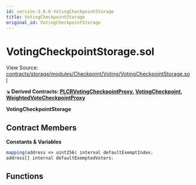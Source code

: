 ```yaml
---
id: version-3.0.0-VotingCheckpointStorage
title: VotingCheckpointStorage
original_id: VotingCheckpointStorage
---
```


# VotingCheckpointStorage.sol

View Source: [contracts/storage/modules/Checkpoint/Voting/VotingCheckpointStorage.sol](../../contracts/storage/modules/Checkpoint/Voting/VotingCheckpointStorage.sol)

**↘ Derived Contracts: [PLCRVotingCheckpointProxy](PLCRVotingCheckpointProxy.md), [VotingCheckpoint](VotingCheckpoint.md), [WeightedVoteCheckpointProxy](WeightedVoteCheckpointProxy.md)**

**VotingCheckpointStorage**

## Contract Members
**Constants & Variables**

```js
mapping(address => uint256) internal defaultExemptIndex;
address[] internal defaultExemptedVoters;

```

## Functions

